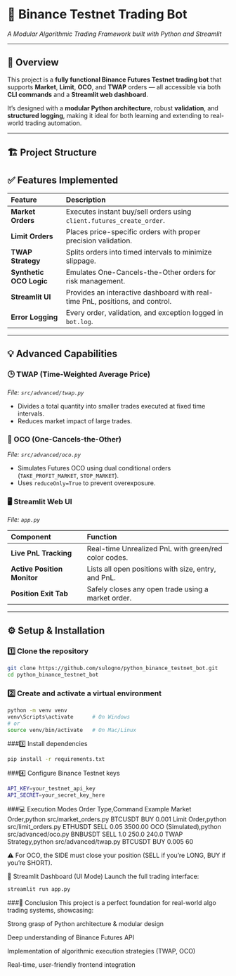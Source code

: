 # 🧠 Binance Testnet Trading Bot  
_A Modular Algorithmic Trading Framework built with Python and Streamlit_

---

## 🚀 Overview

This project is a **fully functional Binance Futures Testnet trading bot** that supports **Market**, **Limit**, **OCO**, and **TWAP** orders — all accessible via both **CLI commands** and a **Streamlit web dashboard**.

It’s designed with a **modular Python architecture**, robust **validation**, and **structured logging**, making it ideal for both learning and extending to real-world trading automation.

---

## 🏗️ Project Structure

## ✅ Features Implemented

| Feature | Description |
| :--- | :--- |
| **Market Orders** | Executes instant buy/sell orders using `client.futures_create_order`. |
| **Limit Orders** | Places price-specific orders with proper precision validation. |
| **TWAP Strategy** | Splits orders into timed intervals to minimize slippage. |
| **Synthetic OCO Logic** | Emulates One-Cancels-the-Other orders for risk management. |
| **Streamlit UI** | Provides an interactive dashboard with real-time PnL, positions, and control. |
| **Error Logging** | Every order, validation, and exception logged in `bot.log`. |

---

## 💡 Advanced Capabilities

### 🕒 TWAP (Time-Weighted Average Price)
_File: `src/advanced/twap.py`_

* Divides a total quantity into smaller trades executed at fixed time intervals.
* Reduces market impact of large trades.

### 🔁 OCO (One-Cancels-the-Other)
_File: `src/advanced/oco.py`_

* Simulates Futures OCO using dual conditional orders (`TAKE_PROFIT_MARKET`, `STOP_MARKET`).
* Uses `reduceOnly=True` to prevent overexposure.

### 🖥️ Streamlit Web UI
_File: `app.py`_

| Component | Function |
| :--- | :--- |
| **Live PnL Tracking** | Real-time Unrealized PnL with green/red color codes. |
| **Active Position Monitor** | Lists all open positions with size, entry, and PnL. |
| **Position Exit Tab** | Safely closes any open trade using a market order. |

---

## ⚙️ Setup & Installation

### 1️⃣ Clone the repository


```bash
git clone https://github.com/sulogno/python_binance_testnet_bot.git
cd python_binance_testnet_bot
```
### 2️⃣ Create and activate a virtual environment
```bash
python -m venv venv
venv\Scripts\activate      # On Windows
# or
source venv/bin/activate   # On Mac/Linux
```
###3️⃣ Install dependencies
```bash
pip install -r requirements.txt
```

###4️⃣ Configure Binance Testnet keys
```bash
API_KEY=your_testnet_api_key
API_SECRET=your_secret_key_here

```

###💻 Execution Modes
Order Type,Command Example
Market Order,python src/market_orders.py BTCUSDT BUY 0.001
Limit Order,python src/limit_orders.py ETHUSDT SELL 0.05 3500.00
OCO (Simulated),python src/advanced/oco.py BNBUSDT SELL 1.0 250.0 240.0
TWAP Strategy,python src/advanced/twap.py BTCUSDT BUY 0.005 60


⚠️ For OCO, the SIDE must close your position (SELL if you’re LONG, BUY if you’re SHORT).

🔹 Streamlit Dashboard (UI Mode)
Launch the full trading interface:
```bash
streamlit run app.py
```
###🏁 Conclusion
This project is a perfect foundation for real-world algo trading systems, showcasing:

Strong grasp of Python architecture & modular design

Deep understanding of Binance Futures API

Implementation of algorithmic execution strategies (TWAP, OCO)

Real-time, user-friendly frontend integration
